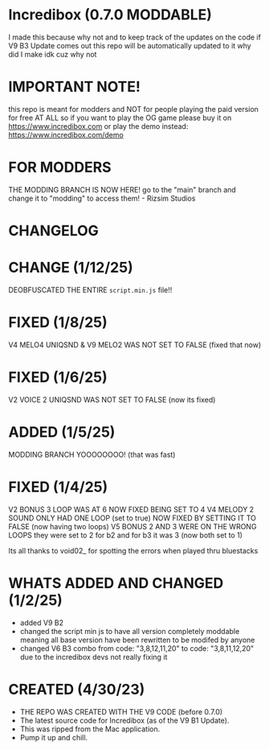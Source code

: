 # Incredibox (0.7.0 MODDABLE)
I made this because why not and to keep track of the updates on the code if V9 B3 Update comes out this repo will be automatically updated to it
why did I make idk cuz why not

# IMPORTANT NOTE!
this repo is meant for modders and NOT for people playing the paid version for free AT ALL so if you want to play the OG game please buy it on https://www.incredibox.com
or play the demo instead: https://www.incredibox.com/demo

# FOR MODDERS
THE MODDING BRANCH IS NOW HERE! go to the "main" branch and change it to "modding" to access them! - Rizsim Studios

# CHANGELOG
# CHANGE (1/12/25)
DEOBFUSCATED THE ENTIRE `script.min.js` file!!

# FIXED (1/8/25)
V4 MELO4 UNIQSND & V9 MELO2 WAS NOT SET TO FALSE (fixed that now)

# FIXED (1/6/25)
V2 VOICE 2 UNIQSND WAS NOT SET TO FALSE (now its fixed)

# ADDED (1/5/25)
MODDING BRANCH YOOOOOOOO! (that was fast)

# FIXED (1/4/25)
V2 BONUS 3 LOOP WAS AT 6 NOW FIXED BEING SET TO 4
V4 MELODY 2 SOUND ONLY HAD ONE LOOP (set to true) NOW FIXED BY SETTING IT TO FALSE (now having two loops)
V5 BONUS 2 AND 3 WERE ON THE WRONG LOOPS they were set to 2 for b2 and for b3 it was 3 (now both set to 1)

Its all thanks to void02_ for spotting the errors when played thru bluestacks

# WHATS ADDED AND CHANGED (1/2/25)
- added V9 B2
- changed the script min js to have all version completely moddable meaning all base version have been rewritten to be modifed by anyone
- changed V6 B3 combo from code: "3,8,12,11,20" to code: "3,8,11,12,20" due to the incredibox devs not really fixing it

# CREATED (4/30/23)
- THE REPO WAS CREATED WITH THE V9 CODE (before 0.7.0)
- The latest source code for Incredibox (as of the V9 B1 Update).
- This was ripped from the Mac application.
- Pump it up and chill.
